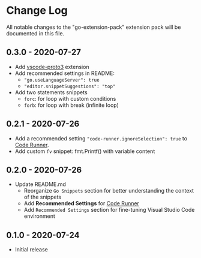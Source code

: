 # Change Log

All notable changes to the "go-extension-pack" extension pack will be documented in this file.

## 0.3.0 - 2020-07-27

* Add [vscode-proto3](https://marketplace.visualstudio.com/items?itemName=zxh404.vscode-proto3) extension
* Add recommended settings in README:
  * `"go.useLanguageServer": true`
  * `"editor.snippetSuggestions": "top"`
* Add two statements snippets
  * `forc`: for loop with custom conditions
  * `forb`: for loop with break (infinite loop)

## 0.2.1 - 2020-07-26

* Add a recommended setting  `"code-runner.ignoreSelection": true` to [Code Runner](https://marketplace.visualstudio.com/items?itemName=formulahendry.code-runner).
* Add custom `fv` snippet: fmt.Printf() with variable content

## 0.2.0 - 2020-07-26

* Update README.md
  * Reorganize `Go Snippets` section for better understanding the context of the snippets
  * Add **Recommended Settings** for [Code Runner](https://marketplace.visualstudio.com/items?itemName=formulahendry.code-runner)
  * Add `Recommended Settings` section for fine-tuning Visual Studio Code environment

## 0.1.0 - 2020-07-24

* Initial release
